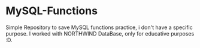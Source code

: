 # MySQL-Functions
Simple Repository to save MySQL functions practice, i don't have a specific purpose. I worked with NORTHWIND DataBase, only for educative purposes :D.
